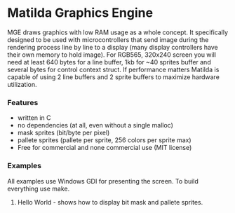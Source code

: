 # Matilda Graphics Engine

MGE draws graphics with low RAM usage as a whole concept. It specifically designed to be used with microcontrollers that send image during the rendering process line by line to a display (many display controllers have their own memory to hold image). For RGB565, 320x240 screen you will need at least 640 bytes for a line buffer, 1kb for ~40 sprites buffer and several bytes for control context struct. If performance matters Matilda is capable of using 2 line buffers and 2 sprite buffers to maximize hardware utilization.

### Features

- written in C
- no dependencies (at all, even without a single malloc)
- mask sprites (bit/byte per pixel)
- pallete sprites (pallete per sprite, 256 colors per sprite max)
- Free for commercial and none commercial use (MIT license)

### Examples

All examples use Windows GDI for presenting the screen. To build everything use make.

1. Hello World - shows how to display bit mask and pallete sprites.
